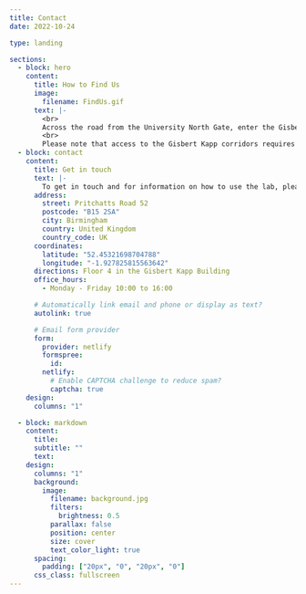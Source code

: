 ```yaml
---
title: Contact
date: 2022-10-24

type: landing

sections:
  - block: hero
    content:
      title: How to Find Us
      image:
        filename: FindUs.gif
      text: |-
        <br>
        Across the road from the University North Gate, enter the Gisbert Kapp building from the Pritchatts Road 52 parking lot. Looking at the Cafe 52, take the elevators on the left to the 4th floor. Exit the elevator on the left and enter the door leading to the corridor. The lab is at the end of the corridor on the right.
        <br>
        Please note that access to the Gisbert Kapp corridors requires a UoB ID card. If you don't have one, please get in touch with us before you venture to the lab, so that we can meet you when you exit the elevator.
  - block: contact
    content:
      title: Get in touch
      text: |-
        To get in touch and for information on how to use the lab, please fill in the form below. You will be given access to the Lab CODA where you will find all details. The lab is located in the Gisbert Kapp building. Entrance is via Pritchatts Road 52. Visitor parking is possible at the nearby multi-storey North East car park.
      address:
        street: Pritchatts Road 52
        postcode: "B15 2SA"
        city: Birmingham
        country: United Kingdom
        country_code: UK
      coordinates:
        latitude: "52.45321698704788"
        longitude: "-1.927825815563642"
      directions: Floor 4 in the Gisbert Kapp Building
      office_hours:
        - Monday - Friday 10:00 to 16:00

      # Automatically link email and phone or display as text?
      autolink: true

      # Email form provider
      form:
        provider: netlify
        formspree:
          id:
        netlify:
          # Enable CAPTCHA challenge to reduce spam?
          captcha: true
    design:
      columns: "1"

  - block: markdown
    content:
      title:
      subtitle: ""
      text:
    design:
      columns: "1"
      background:
        image:
          filename: background.jpg
          filters:
            brightness: 0.5
          parallax: false
          position: center
          size: cover
          text_color_light: true
      spacing:
        padding: ["20px", "0", "20px", "0"]
      css_class: fullscreen
---
```

